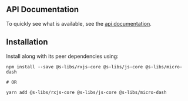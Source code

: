 ## API Documentation

To quickly see what is available, see the [api documentation](https://simontonsoftware.github.io/s-libs/rxjs-core).

## Installation

Install along with its peer dependencies using:

```shell script
npm install --save @s-libs/rxjs-core @s-libs/js-core @s-libs/micro-dash

# OR

yarn add @s-libs/rxjs-core @s-libs/js-core @s-libs/micro-dash
```
